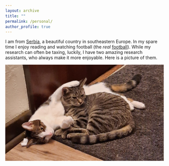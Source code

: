 ```yaml
---
layout: archive
title: ""
permalink: /personal/
author_profile: true
---
```


I am from [Serbia](https://en.wikipedia.org/wiki/Serbia), a beautiful country in southeastern Europe. In my spare time I enjoy reading and watching football (the <i>real</i> [football](https://en.wikipedia.org/wiki/Association_football)). While my research can often be taxing, luckily, I have two amazing research assistants, who always make it more enjoyable. Here is a picture of them.

![Cats](/images/vivo-poki.jpg)